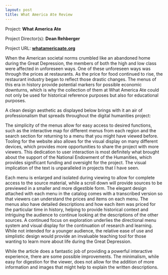 ```yaml
---
layout: post
title: What America Ate Review
---
```


Project: **What America Ate** 

Project Director(s): **Dean Rehberger**

Project URL:
**[whatamericaate.org](https://whatamericaate.org/)**

   When the American societal norms crumbled like an abandoned home during the Great Depression, the members of both the high and low class were affected in unforeseen ways. One of these unforeseen ways was through the prices at restaurants. As the price for food continued to rise, the restaurant industry began to reflect those drastic changes. The menus of this era in history provide potential markers for possible economic downturns, which is why the collection of them at What America Ate could not only be used for historical reference purposes but also for educational purposes.

A clean design aesthetic as displayed below brings with it an air of professionalism that spreads throughout the digital humanities project:


The simplicity of the menus allow for easy access to desired functions, such as the interactive map for different menus from each region and the search section for returning to a menu that you might have viewed before.
 Tooling for the website also allows for the visual display on many different devices, which provides more opportunities to share the project with more viewers.
 This dedication to user interaction is most definitely what brought about the support of the National Endowment of the Humanities, which provides significant funding and oversight for the project. The visual implication of the text is unparalleled in projects that I have seen.

Each menu is enlarged and isolated during viewing to allow for complete access to the source material, while a scroll down will provide  sources to be previewed in a smaller and more digestible form. The elegant design attached with each menu in the catalog comes with a transcribed version so that viewers can understand the prices and items on each menu. The menus also have detailed descriptions and how each item was priced for the particular time in history, helping to provide historical context and intriguing the audience to continue looking at the descriptions of the other sources. A continued focus on exploration underlies the directional menu system and visual display for the continuation of research and learning.
 While not intended for a younger audience, the relative ease of use and simplistic design would provide an invaluable teaching tool for those wanting to learn more about life during the Great Depression.

While the article does a fantastic job of providing a powerful interactive experience, there are some possible improvements. The minimalism, while easy for digestion for the viewer, does not allow for the addition of more information and images that might help to explain the written descriptions.
